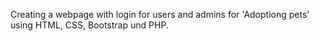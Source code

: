 Creating a webpage with login for users and admins for 'Adoptiong pets' using HTML, CSS, Bootstrap und PHP.
